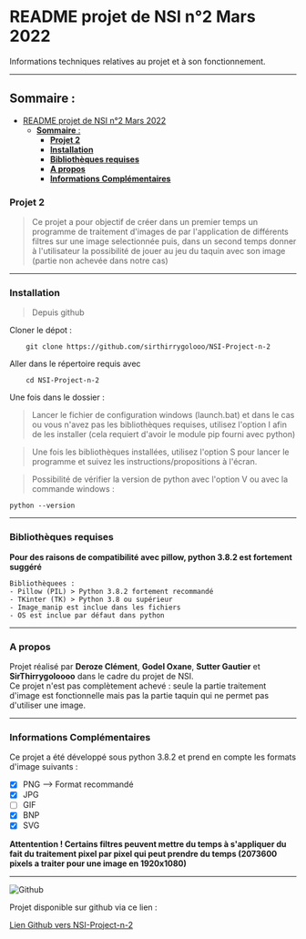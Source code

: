 <!-- -->

# README projet de NSI n°2 Mars 2022  

Informations techniques relatives au projet et à son
fonctionnement.

***

## __Sommaire__ :

- [README projet de NSI n°2 Mars 2022](#readme-projet-de-nsi-n2-mars-2022)
  - [__Sommaire__ :](#sommaire-)
    - [__Projet 2__](#projet-2)
    - [__Installation__](#installation)
    - [__Bibliothèques requises__](#bibliothèques-requises)
    - [__A propos__](#a-propos)
    - [__Informations Complémentaires__](#informations-complémentaires)



### __Projet 2__


> Ce projet a pour objectif de créer dans un premier temps
un programme de traitement d'images de par l'application de différents filtres sur une image selectionnée puis, dans un second temps donner à l'utilisateur la possibilité de jouer au jeu du taquin avec son image (partie non achevée dans notre cas)

***

### __Installation__ 
> Depuis github
<!--  -->
Cloner le dépot :

        git clone https://github.com/sirthirrygolooo/NSI-Project-n-2

Aller dans le répertoire requis avec 

        cd NSI-Project-n-2

Une fois dans le dossier :

>Lancer le fichier de configuration windows (launch.bat) et dans le cas ou vous n'avez pas les bibliothèques requises, utilisez l'option I afin de les installer (cela requiert d'avoir le module pip fourni avec python)  
<!--  -->
>Une fois les bibliothèques installées, utilisez l'option S pour lancer le programme et suivez les instructions/propositions à l'écran.
<!--  -->
> Possibilité de vérifier la version de python avec l'option V ou avec la commande windows : 
<!--  -->
    python --version


***

### __Bibliothèques requises__ 
__Pour des raisons de compatibilité avec pillow, python 3.8.2 est fortement suggéré__

    Bibliothèquees :
    - Pillow (PIL) > Python 3.8.2 fortement recommandé 
    - TKinter (TK) > Python 3.8 ou supérieur
    - Image_manip est inclue dans les fichiers
    - OS est inclue par défaut dans python

***

### __A propos__

Projet réalisé par __Deroze Clément__, __Godel Oxane__, __Sutter Gautier__ et __SirThirrygoloooo__ dans le cadre du projet de NSI.  
Ce projet n'est pas complètement achevé : seule la partie traitement d'image est fonctionnelle mais pas la partie taquin qui ne permet pas d'utiliser une image.

***

### __Informations Complémentaires__ 

Ce projet a été développé sous python 3.8.2 et prend en compte les formats d'image suivants :

- [x] PNG --> Format recommandé
- [x] JPG
- [ ] GIF
- [x] BNP
- [x] SVG

__Attentention ! Certains filtres peuvent mettre du temps à s'appliquer du fait du traitement pixel par pixel qui peut prendre du temps (2073600 pixels a traiter pour une image en 1920x1080)__
***
![Github](https://external-content.duckduckgo.com/iu/?u=https%3A%2F%2Flogosmarcas.net%2Fwp-content%2Fuploads%2F2020%2F12%2FGitHub-Simbolo.png&f=1&nofb=1 "github logo")

Projet disponible sur github via ce lien :

[Lien Github vers NSI-Project-n-2](https://github.com/sirthirrygolooo/NSI-Project-n-2 "Lien github du projet")




